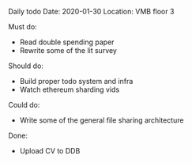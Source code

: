 Daily todo
Date: 2020-01-30
Location: VMB floor 3

Must do:
- Read double spending paper
- Rewrite some of the lit survey

Should do:
- Build proper todo system and infra
- Watch ethereum sharding vids

Could do:
- Write some of the general file sharing architecture

Done:
- Upload CV to DDB
